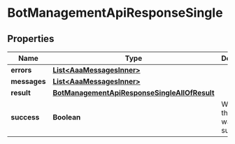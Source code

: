

# BotManagementApiResponseSingle


## Properties

| Name | Type | Description | Notes |
|------------ | ------------- | ------------- | -------------|
|**errors** | [**List&lt;AaaMessagesInner&gt;**](AaaMessagesInner.md) |  |  |
|**messages** | [**List&lt;AaaMessagesInner&gt;**](AaaMessagesInner.md) |  |  |
|**result** | [**BotManagementApiResponseSingleAllOfResult**](BotManagementApiResponseSingleAllOfResult.md) |  |  |
|**success** | **Boolean** | Whether the API call was successful |  |



